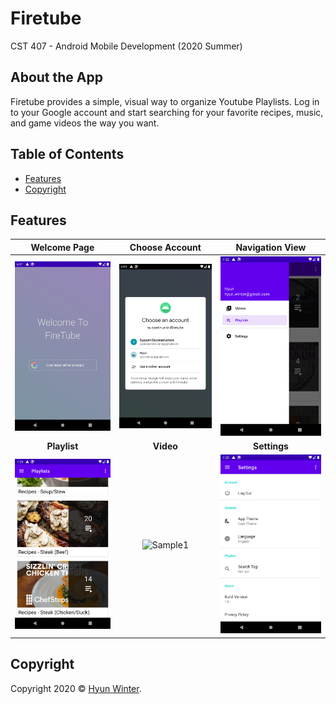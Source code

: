 # Firetube
CST 407 - Android Mobile Development (2020 Summer)

## About the App

Firetube provides a simple, visual way to organize Youtube Playlists. Log in to your Google account and start searching for your favorite recipes, music, and game videos the way you want.

## Table of Contents

- [Features](#features)
- [Copyright](#copyright)

## Features

| **Welcome Page** | **Choose Account** | **Navigation View** |
| :---: | :---: | :---: |
| ![Sample1](https://raw.githubusercontent.com/HyunWinter/Firetube/master/screenshots/device-2020-07-08-230132.png) | ![Eng2](https://raw.githubusercontent.com/HyunWinter/Firetube/master/screenshots/device-2020-07-08-230201.png) | ![Sample1](https://raw.githubusercontent.com/HyunWinter/Firetube/master/screenshots/device-2020-07-27-031423.png)
| **Playlist** | **Video** | **Settings** |
| ![Sample1](https://raw.githubusercontent.com/HyunWinter/Firetube/master/screenshots/device-2020-07-26-231527.png) | ![Sample1](https://raw.githubusercontent.com/HyunWinter/Firetube/master/screenshots/device-2020-07-27-031913.png) | ![Sample1](https://raw.githubusercontent.com/HyunWinter/Firetube/master/screenshots/device-2020-08-06-002557.png)

## Copyright

Copyright 2020 © <a href="https://github.com/HyunWinter" target="_blank">Hyun Winter</a>.

